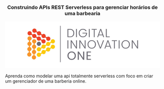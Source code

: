 <h3 align="center">Construindo APIs REST Serverless para gerenciar horários de uma barbearia</h3>

<p align="center">
  <img src="./assets/dio.png" alt="DIO" title="Digital Innovation One">
</p>


Aprenda como modelar uma api totalmente serverless com foco em criar um gerenciador de uma barberia online.
